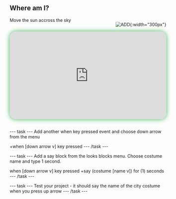 ## Where am I?

<div style="display: flex; flex-wrap: wrap">
<div style="flex-basis: 200px; flex-grow: 1; margin-right: 15px;">
Move the sun accross the sky
</div>
<div>

![ADD](images/ADD.png){:width="300px"}

</div>
</div>

<html>
<div style="position: relative; width: 100%; aspect-ratio: 16 / 9; border-radius: 20px; box-shadow: 0 0 15px #3fb654; overflow: hidden;">
<iframe style="position: absolute; top: 0; left: 0; right: 0; width: 100%; height: 100%; border: none;" src="https://www.youtube.com/embed/-g3lJIF2qHs?rel=0&cc_load_policy=1" allowfullscreen allow="accelerometer; autoplay; clipboard-write; encrypted-media; gyroscope; picture-in-picture; web-share">
</iframe>
</div><br>
</html>



--- task ---
Add another when key pressed event and choose down arrow from the menu

+when [down arrow v] key pressed
--- /task ---

--- task ---
Add a say block from the looks blocks menu. Choose costume name and type 1 second.

when [down arrow v] key pressed
+say (costume [name v]) for (1) seconds
--- /task ---



--- task ---
Test your project - it should say the name of the city costume when you press up arrow
--- /task ---

